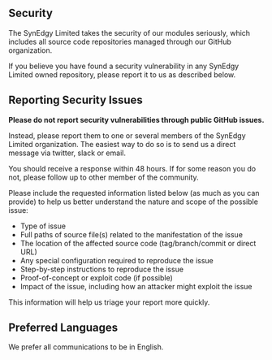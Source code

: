 ## Security

The SynEdgy Limited takes the security of our modules seriously, which includes all source code repositories managed through our GitHub organization.

If you believe you have found a security vulnerability in any SynEdgy Limited owned repository, please report it to us as described below.

## Reporting Security Issues

**Please do not report security vulnerabilities through public GitHub issues.**

Instead, please report them to one or several members of the SynEdgy Limited organization.
The easiest way to do so is to send us a direct message via twitter, slack or email.

You should receive a response within 48 hours. If for some reason you do not, please follow up to other member of the community.

Please include the requested information listed below (as much as you can provide) to help us better understand the nature and scope of the possible issue:

  * Type of issue
  * Full paths of source file(s) related to the manifestation of the issue
  * The location of the affected source code (tag/branch/commit or direct URL)
  * Any special configuration required to reproduce the issue
  * Step-by-step instructions to reproduce the issue
  * Proof-of-concept or exploit code (if possible)
  * Impact of the issue, including how an attacker might exploit the issue

This information will help us triage your report more quickly.

## Preferred Languages

We prefer all communications to be in English.
